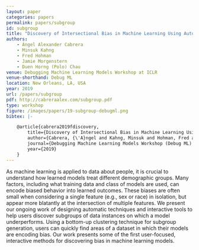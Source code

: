 ```yaml
---
layout: paper
categories: papers
permalink: papers/subgroup
id: subgroup
title: "Discovery of Intersectional Bias in Machine Learning Using Automatic Subgroup Generation"
authors: 
    - Ángel Alexander Cabrera
    - Minsuk Kahng
    - Fred Hohman
    - Jamie Morgenstern 
    - Duen Horng (Polo) Chau
venue: Debugging Machine Learning Models Workshop at ICLR
venue-shorthand: Debug ML
location: New Orleans, LA, USA
year: 2019
url: /papers/subgroup
pdf: http://cabreraalex.com/subgroup.pdf
type: workshop
figure: /images/papers/19-subgroup-debugml.png
bibtex: |-

    @article{cabrera2019fdiscovery,
        title={Discovery of Intersectional Bias in Machine Learning Using Automatic Subgroup Generation},
        author={Cabrera, {\'A}ngel and Kahng, Minsuk and Hohman, Fred and Morgenstern, Jamie and Chau, Duen Horng},
        journal={Debugging Machine Learning Models Workshop (Debug ML) at ICLR},
        year={2019}
    }
---
```


As machine learning is applied to data about people, it is crucial to understand how learned models treat different demographic groups.
Many factors, including what training data and class of models are used, can encode biased behavior into learned outcomes.
These biases are often small when considering a single feature (e.g., sex or race) in isolation, but appear more blatantly at the intersection of multiple features.
We present our ongoing work of designing automatic techniques and interactive tools to help users discover subgroups of data instances on which a model underperforms.
Using a bottom-up clustering technique for subgroup generation, users can quickly find areas of a dataset in which their models are encoding bias.
Our work presents some of the first user-focused, interactive methods for discovering bias in machine learning models.
